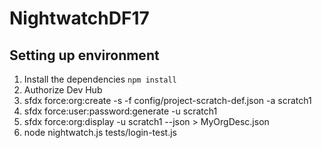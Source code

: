 # NightwatchDF17
## Setting up environment

1. Install the dependencies `npm install`
2. Authorize Dev Hub
3. sfdx force:org:create -s -f config/project-scratch-def.json -a scratch1
4. sfdx force:user:password:generate -u scratch1
5. sfdx force:org:display -u scratch1 --json > MyOrgDesc.json
6. node nightwatch.js tests/login-test.js



